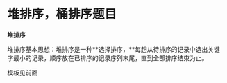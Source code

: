 # 堆排序，桶排序题目

**堆排序**

堆排序基本思想：堆排序是一种**选择排序，**每趟从待排序的记录中选出关键字最小的记录，顺序放在已排序的记录序列末尾，直到全部排序结束为止。

模板见前面

